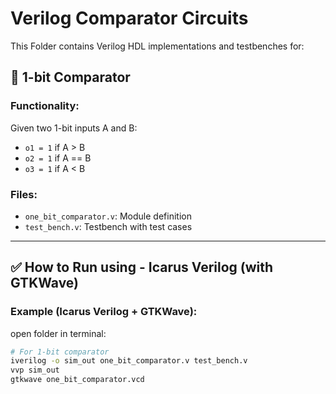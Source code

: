 # Verilog Comparator Circuits

This Folder contains Verilog HDL implementations and testbenches for:
## 🧮 1-bit Comparator

### Functionality:
Given two 1-bit inputs A and B:
- `o1 = 1` if A > B
- `o2 = 1` if A == B
- `o3 = 1` if A < B

### Files:
- `one_bit_comparator.v`: Module definition
- `test_bench.v`: Testbench with test cases

---

## ✅ How to Run using - **Icarus Verilog (with GTKWave)**

### Example (Icarus Verilog + GTKWave):

open folder in terminal:

```bash
# For 1-bit comparator
iverilog -o sim_out one_bit_comparator.v test_bench.v
vvp sim_out
gtkwave one_bit_comparator.vcd
